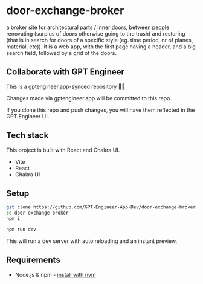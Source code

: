 # door-exchange-broker

a broker site for architectural parts / inner doors, between people renovating (surplus of doors otherwise going to the trash) and restoring (that is in search for doors of a specific style (eg. time period, nr of planes, material, etc)). It is a web app, with the first page having  a header, and a big search field, followed by a grid of the doors.

## Collaborate with GPT Engineer

This is a [gptengineer.app](https://gptengineer.app)-synced repository 🌟🤖

Changes made via gptengineer.app will be committed to this repo.

If you clone this repo and push changes, you will have them reflected in the GPT Engineer UI.

## Tech stack

This project is built with React and Chakra UI.

- Vite
- React
- Chakra UI

## Setup

```sh
git clone https://github.com/GPT-Engineer-App-Dev/door-exchange-broker.git
cd door-exchange-broker
npm i
```

```sh
npm run dev
```

This will run a dev server with auto reloading and an instant preview.

## Requirements

- Node.js & npm - [install with nvm](https://github.com/nvm-sh/nvm#installing-and-updating)
